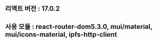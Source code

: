 ## 리액트 버전 : 17.0.2

## 사용 모듈 : react-router-dom5.3.0, mui/material, mui/icons-material, ipfs-http-client
